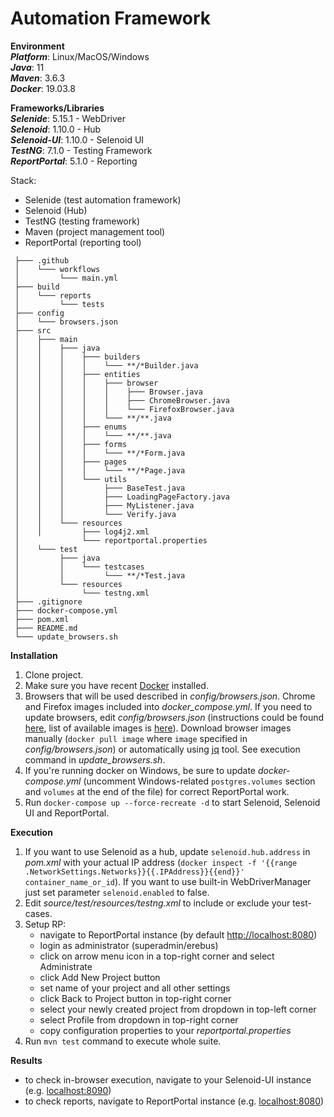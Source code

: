 # Automation Framework #

**Environment**  
***Platform***: Linux/MacOS/Windows  
***Java***: 11  
***Maven***: 3.6.3  
***Docker***: 19.03.8  

**Frameworks/Libraries**  
***Selenide***: 5.15.1 - WebDriver  
***Selenoid***: 1.10.0 - Hub  
***Selenoid-UI***: 1.10.0 - Selenoid UI  
***TestNG***: 7.1.0 - Testing Framework  
***ReportPortal***: 5.1.0 - Reporting

Stack:  
- Selenide (test automation framework)  
- Selenoid (Hub)  
- TestNG (testing framework)  
- Maven (project management tool)  
- ReportPortal (reporting tool)  

```
 ├─── .github  
 │    └─── workflows  
 │         └─── main.yml  
 ├─── build  
 │    └─── reports  
 │         └─── tests  
 ├─── config  
 │    └─── browsers.json  
 ├─── src  
 │    ├─── main  
 │    │    ├─── java  
 │    │    │    ├─── builders  
 │    │    │    │    └─── **/*Builder.java  
 │    │    │    ├─── entities  
 │    │    │    │    ├─── browser
 │    │    │    │    │    ├─── Browser.java
 │    │    │    │    │    ├─── ChromeBrowser.java  
 │    │    │    │    │    └─── FirefoxBrowser.java  
 │    │    │    │    └─── **/**.java  
 │    │    │    ├─── enums  
 │    │    │    │    └─── **/**.java  
 │    │    │    ├─── forms  
 │    │    │    │    └─── **/*Form.java  
 │    │    │    ├─── pages  
 │    │    │    │    └─── **/*Page.java  
 │    │    │    └─── utils  
 │    │    │         ├─── BaseTest.java  
 │    │    │         ├─── LoadingPageFactory.java  
 │    │    │         ├─── MyListener.java  
 │    │    │         └─── Verify.java  
 │    │    └─── resources  
 │    │         ├─── log4j2.xml  
 │              └─── reportportal.properties    
 │    └─── test  
 │         ├─── java  
 │         │    └─── testcases
 │         │         └─── **/*Test.java  
 │         └─── resources  
 │              └─── testng.xml  
 ├─── .gitignore  
 ├─── docker-compose.yml  
 ├─── pom.xml  
 ├─── README.md  
 └─── update_browsers.sh  
```

**Installation**    
1. Clone project.  
2. Make sure you have recent [Docker](https://www.docker.com/) installed.  
3. Browsers that will be used described in _config/browsers.json_. Chrome and Firefox images included into _docker_compose.yml_. If you need to update browsers, edit _config/browsers.json_ (instructions could be found [here](https://aerokube.com/selenoid/latest/#_browsers_configuration_file), list of available images is [here](https://aerokube.com/selenoid/latest/#_browser_image_information)). Download browser images manually (`docker pull image` where `image` specified in _config/browsers.json_) or automatically using [jq](https://stedolan.github.io/jq/download/) tool. See execution command in _update_browsers.sh_.  
4. If you're running docker on Windows, be sure to update _docker-compose.yml_ (uncomment Windows-related `postgres.volumes` section and `volumes` at the end of the file) for correct ReportPortal work.  
5. Run `docker-compose up --force-recreate -d` to start Selenoid, Selenoid UI and ReportPortal.  
  
**Execution**    
1. If you want to use Selenoid as a hub, update `selenoid.hub.address` in _pom.xml_ with your actual IP address (`docker inspect -f '{{range .NetworkSettings.Networks}}{{.IPAddress}}{{end}}' container_name_or_id`). If you want to use built-in WebDriverManager just set parameter `selenoid.enabled` to false.  
2. Edit _source/test/resources/testng.xml_ to include or exclude your test-cases.  
3. Setup RP:  
   - navigate to ReportPortal instance (by default [http://localhost:8080](http://localhost:8080))  
   - login as administrator (superadmin/erebus)  
   - click on arrow menu icon in a top-right corner and select Administrate  
   - click Add New Project button  
   - set name of your project and all other settings  
   - click Back to Project button in top-right corner  
   - select your newly created project from dropdown in top-left corner  
   - select Profile from dropdown in top-right corner  
   - copy configuration properties to your _reportportal.properties_  
4. Run `mvn test` command to execute whole suite.  
  
**Results**    
- to check in-browser execution, navigate to your Selenoid-UI instance (e.g. [localhost:8090](http://localhost:8090))  
- to check reports, navigate to ReportPortal instance (e.g. [localhost:8080](http://localhost:8080))  
